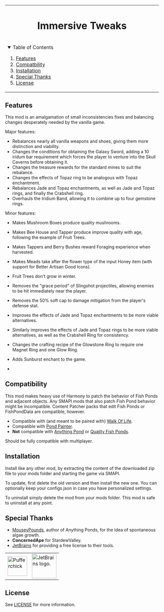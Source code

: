 <table align="center"><tr><td align="center" width="9999">

<!-- LOGO, TITLE, DESCRIPTION -->

# Immersive Tweaks

<br/>

<!-- TABLE OF CONTENTS -->
<details open="open" align="left">
  <summary>Table of Contents</summary>
  <ol>
    <li><a href="#features">Features</a></li>
    <li><a href="#compatibility">Compatbility</a></li>
    <li><a href="#installation">Installation</a></li>
    <li><a href="#special-thanks">Special Thanks</a></li>
    <li><a href="#license">License</a></li>
  </ol>
</details>

</td></tr></table>

## Features

This mod is an amalgamation of small inconsistencies fixes and balancing changes desperately needed by the vanilla game.
 
Major features:
- Rebalances nearly all vanilla weapons and shoes, giving them more distinction and viability.
- Changes the conditions for obtaining the Galaxy Sword, adding a 10 iridum bar requirement which forces the player to venture into the Skull Caverns before obtaining it.
- Changes the treasure rewards for the standard mines to suit the rebalance.
- Changes the effects of Topaz ring to be analogous with Topaz enchantment.
- Rebalances Jade and Topaz enchantments, as well as Jade and Topaz rings, and finally the Crabshell ring.
- Overhauls the Iridium Band, allowing it to combine up to four gemstone rings.

Minor features:
- Makes Mushroom Boxes produce quality mushrooms.
- Makes Bee House and Tapper produce improve quality with age, following the example of Fruit Trees.
- Makes Tappers and Berry Bushes reward Foraging experience when harvested.
- Makes Meads take after the flower type of the input Honey item (with support for Better Artisan Good Icons).
- Fruit Trees don't grow in winter.

- Removes the "grace period" of Slingshot projectiles, allowing enemies to be hit immediately near the player.
- Removes the 50% soft cap to damage mitigation from the player's defense stat.
- Improves the effects of Jade and Topaz enchantments to be more viable alternatives.
- Similarly improves the effects of Jade and Topaz rings to be more viable alternatives, as well as the Crabshell Ring for consistency.
- Changes the crafting recipe of the Glowstone Ring to require one Magnet Ring and one Glow Ring.
- Adds Sunburst enchant to the game.
- 

## Compatibility

This mod makes heavy use of Harmony to patch the behavior of Fish Ponds and adjacent objects. Any SMAPI mods that also patch Fish Pond behavior might be incompatible. Content Patcher packs that edit Fish Ponds or FishPondData are compatible, however.

- Compatible with (and meant to be paired with) [Walk Of Life](https://www.nexusmods.com/stardewvalley/mods/8111).
- Compatible with [Pond Painter](https://www.nexusmods.com/stardewvalley/mods/4703).
- **Not** compatible with [Anything Pond](https://www.nexusmods.com/stardewvalley/mods/4702) or [Quality Fish Ponds](https://www.nexusmods.com/stardewvalley/mods/11021).

Should be fully compatible with multiplayer.

## Installation

Install like any other mod, by extracting the content of the downloaded zip file to your mods folder and starting the game via SMAPI.

To update, first delete the old version and then install the new one. You can optionally keep your configs.json in case you have personalized settings.

To uninstall simply delete the mod from your mods folder. This mod is safe to uninstall at any point.

## Special Thanks

- [MouseyPounds](https://www.nexusmods.com/stardewvalley/users/3604264), author of Anything Ponds, for the idea of spontaneous algae growth.
- **ConcernedApe** for StardewValley.
- [JetBrains](https://jb.gg/OpenSource) for providing a free license to their tools.

<table>
  <tr>
    <td><img width="64" src="https://smapi.io/Content/images/pufferchick.png" alt="Pufferchick"></td>
    <td><img width="80" src="https://resources.jetbrains.com/storage/products/company/brand/logos/jb_beam.svg" alt="JetBrains logo."></td>
  </tr>
</table>

## License

See [LICENSE](../LICENSE) for more information.

